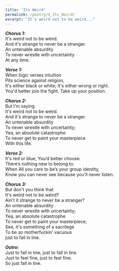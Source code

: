 ```yaml
---
title: 'Its Weird'
permalink: /poetry/4_Its_Weird/
excerpt: "It's weird not to be weird..."
---
```


***Chorus 1:*** \
  It's weird not to be weird. \
  And it's strange to never be a stranger. \
  An untenable absurdity \
  To never wrestle with uncertainty \
  At any time.
       
***Verse 1:*** \
  When logic verses intuition \
  Pits science against religion, \
  It's either black or white; It's either wrong or right. \
  You'd better join the fight. Take up your position.

***Chorus 2:*** \
  But I'm saying \
  It's weird not to be weird. \
  And it's strange to never be a stranger. \
  An untenable absurdity \
  To never wrestle with uncertainty; \
  Yea, an absolute catastrophe \
  To never get to paint your masterpiece \
  With this life.
        
***Verse 2:*** \
  It's red or blue, You’d better choose. \
  There’s nothing new to belong to. \
  When All you care to be’s your group identity, \
  Know you can never see because you'll never listen.

***Chorus 3:*** \
  But don't you think that \
  It's weird not to be weird? \
  Ain't it strange to never be a stranger? \
  An untenable absurdity \
  To never wrestle with uncertainty; \
  Yea, an absolute catastrophe \
  To never get to paint your masterpiece; \
  See, it's something of a sacrilege \
  To be so motherfuckin’ vacuous \
  just to fall in line.
                
***Outro:*** \
  Just to fall in line, just to fall in line. \
  Just to feel fine, just to feel fine. \
  So just fall in line.
